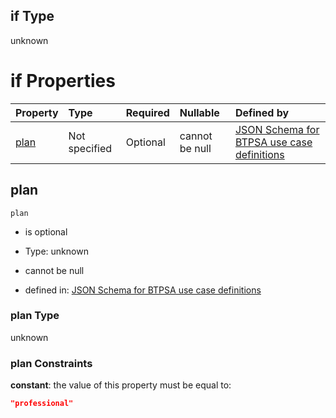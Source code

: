 ## if Type

unknown

# if Properties

| Property      | Type          | Required | Nullable       | Defined by                                                                                                                                                                                                                                  |
| :------------ | :------------ | :------- | :------------- | :------------------------------------------------------------------------------------------------------------------------------------------------------------------------------------------------------------------------------------------ |
| [plan](#plan) | Not specified | Optional | cannot be null | [JSON Schema for BTPSA use case definitions](btpsa-usecase-properties-services-items-allof-2-then-allof-55-then-allof-0-if-properties-plan.md "undefined#/properties/services/items/allOf/2/then/allOf/55/then/allOf/0/if/properties/plan") |

## plan



`plan`

*   is optional

*   Type: unknown

*   cannot be null

*   defined in: [JSON Schema for BTPSA use case definitions](btpsa-usecase-properties-services-items-allof-2-then-allof-55-then-allof-0-if-properties-plan.md "undefined#/properties/services/items/allOf/2/then/allOf/55/then/allOf/0/if/properties/plan")

### plan Type

unknown

### plan Constraints

**constant**: the value of this property must be equal to:

```json
"professional"
```
